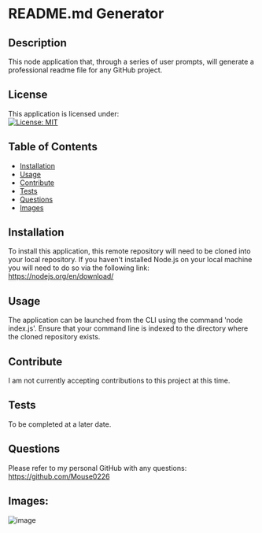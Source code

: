 # README.md Generator

## Description 
This node application that, through a series of user prompts, will generate a professional readme file for any GitHub project.

## License
This application is licensed under: <br />
[![License: MIT](https://img.shields.io/badge/License-MIT-yellow.svg)](https://opensource.org/licenses/MIT)

## Table of Contents

- [Installation](#installation)
- [Usage](#usage)
- [Contribute](#contribute)
- [Tests](#tests)
- [Questions](#questions)
- [Images](#images)

## Installation
To install this application, this remote repository will need to be cloned into your local repository.  If you haven't installed Node.js on your local machine you will need to do so via the following link: https://nodejs.org/en/download/

## Usage
The application can be launched from the CLI using the command 'node index.js'.  Ensure that your command line is indexed to the directory where the cloned repository exists.

## Contribute
I am not currently accepting contributions to this project at this time.

## Tests
To be completed at a later date.

## Questions
Please refer to my personal GitHub with any questions: https://github.com/Mouse0226

## Images:
![image](https://user-images.githubusercontent.com/93630706/154856568-08161403-ce42-4476-9e9c-d6078513cfa4.png)

